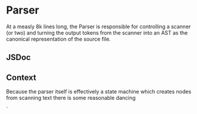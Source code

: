 # Parser

At a measly 8k lines long, the Parser is responsible for controlling a scanner (or two) and turning the output
tokens from the scanner into an AST as the canonical representation of the source file.

## JSDoc

## Context

Because the parser itself is effectively a state machine which creates nodes from scanning text there is some
reasonable dancing

<!-- prettier-ignore-start -->

[0]: <src/compiler/program.ts - function getDiagnosticsProducingTypeChecker>
[4]: GLOSSARY.md#statements

<!-- prettier-ignore-end -->

`
